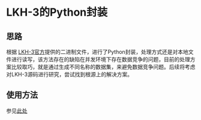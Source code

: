 # LKH-3的Python封装
## 思路
根据 [LKH-3官方](http://webhotel4.ruc.dk/~keld/research/LKH-3/)提供的二进制文件，进行了Python封装，处理方式还是对本地文件进行读写，该方法存在的缺陷在并发环境下存在数据竞争的问题，目前的处理方案比较取巧，就是通过生成不同名称的数据集，来避免数据竞争问题。后续将考虑对LKH-3源码进行研究，尝试找到根源上的解决方案。
## 使用方法
参见[此处](https://github.com/Bobliew/LKH-3_routing/blob/main/Lkh/lkh_test.py)

